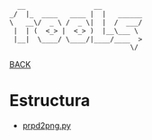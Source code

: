 ~~~ txt
  __                 __          
_/  |_  ____   ____ |  |   ______
\   __\/  _ \ /  _ \|  |  /  ___/
 |  | (  <_> |  <_> )  |__\___ \ 
 |__|  \____/ \____/|____/____  >
                              \/ 
~~~

[BACK](../README.md)

# Estructura

- [prpd2png.py](./prpd2png.py)